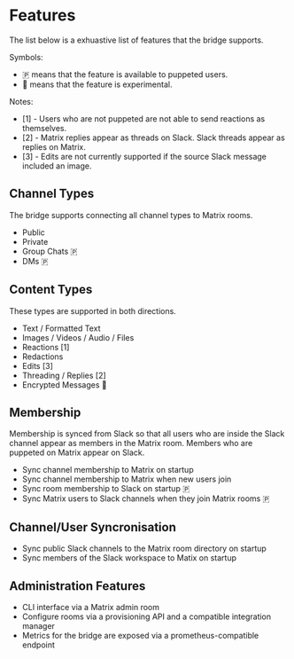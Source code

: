 Features
========

The list below is a exhuastive list of features that the bridge supports.

Symbols:
- 🇵 means that the feature is available to puppeted users.
- 🧪 means that the feature is experimental.

Notes:
- [1] - Users who are not puppeted are not able to send reactions as themselves.
- [2] - Matrix replies appear as threads on Slack. Slack threads appear as replies on Matrix.
- [3] - Edits are not currently supported if the source Slack message included an image.

## Channel Types

The bridge supports connecting all channel types to Matrix rooms.

- Public
- Private
- Group Chats 🇵
- DMs 🇵

## Content Types

These types are supported in both directions.

- Text / Formatted Text
- Images / Videos / Audio / Files
- Reactions [1]
- Redactions
- Edits [3]
- Threading / Replies [2]
- Encrypted Messages 🧪

## Membership

Membership is synced from Slack so that all users who are inside the
Slack channel appear as members in the Matrix room. Members who are puppeted
on Matrix appear on Slack. 

- Sync channel membership to Matrix on startup
- Sync channel membership to Matrix when new users join
- Sync room membership to Slack on startup 🇵
- Sync Matrix users to Slack channels when they join Matrix rooms 🇵

## Channel/User Syncronisation

- Sync public Slack channels to the Matrix room directory on startup
- Sync members of the Slack workspace to Matix on startup

## Administration Features

- CLI interface via a Matrix admin room
- Configure rooms via a provisioning API and a compatible integration manager
- Metrics for the bridge are exposed via a prometheus-compatible endpoint
